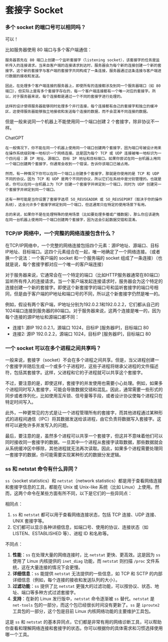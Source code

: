 # 套接字 Socket

### 多个 socket 的端口号可以相同吗？
    
可以！

比如服务器使用 80 端口与多个客户端通信：
    
    服务器首先在 80 端口上创建一个监听套接字（listening socket），该套接字的任务是监听传入的连接请求。当来自客户端的连接请求到达时，服务器会为每个新的连接创建一个新的套接字。这个新的套接字与客户端的套接字共同构成了一条连接，服务器通过这条连接与客户端进行数据的接收和发送。
    
    因此，在处理多个客户端连接的服务器上，即使所有的连接都涉及到同一个服务器端口（如 80 端口），但实际上是有多个套接字存在的，每一个客户端连接都有一个唯一对应的套接字。所以，对于服务器来说，每个连接都是通过一个不同的套接字进行处理的。
    
    这样的设计使得服务器能够同时处理多个并行连接，每个连接都有自己的套接字和独立的缓冲区，这使得服务器能够独立地接收和发送每个连接的数据，而不会混淆不同连接的数据。
    

但是一般来说同一个机器上不能使用同一个端口创建 2 个套接字，除非协议不一样。

ChatGPT
    
    在一般情况下，你不能在同一个机器上使用同一个端口创建两个套接字，因为端口号被设计用来在操作系统级别唯一地标识一个网络连接。这是因为每个 TCP 或 UDP 连接被唯一地标识为一个四元组：源 IP 地址、源端口、目标 IP 地址和目标端口。如果你尝试在同一台机器上用同一个端口创建两个套接字，你通常会收到一个错误，告诉你该端口已被占用。
    
    然而，有一种情况下你可以在同一个端口上创建多个套接字，那就是你使用的是 TCP 和 UDP 不同的协议。因为 TCP 和 UDP 是两个不同的协议，所以它们在系统中是分别管理的。也就是说，你可以在同一台机器上为 TCP 创建一个套接字并绑定到一个端口，同时为 UDP 创建另一个套接字并绑定到同一个端口。
    
    还有一种可能是当你设置了套接字选项 SO_REUSEADDR 或 SO_REUSEPORT（取决于你的操作系统），这会允许多个套接字绑定到同一个端口，但这通常只在特定的使用场景下有用。
    
    总的来说，如果你不是在处理特殊的使用场景（比如要处理多播或广播数据），那么你应该避免在同一台机器上使用同一个端口创建两个套接字，因为这会引起数据交错和混淆。
        
### TCP/IP 网络中，一个完整的网络连接包含什么？
    
在TCP/IP网络中，一个完整的网络连接包括四个元素：源IP地址、源端口、目标IP地址、目标端口。这四个元素组合在一起，唯一地确定了一个网络连接。（或者换一个说法：一个客户端的 socket 和一个服务端的 socket 组成了一条连接）（也就是说，每个套接字都对应一个唯一的客户端连接）

对于服务器来说，它通常会在一个特定的端口（比如HTTP服务器通常在80端口）监听所有传入的连接请求。当一个客户端发起连接请求时，服务器会为这个特定的连接创建一个新的套接字。即使这个新套接字的端口号和监听套接字的端口号相同，但是由于客户端的IP地址和端口号的不同，所以这个新套接字仍然是唯一的。

例如，假设有两个客户端，IP地址分别为192.0.2.1和192.0.2.2，它们都从自己的1024端口连接到服务器的80端口。对于服务器来说，这两个连接是唯一的，因为每个连接的源IP地址和源端口都不同：

- 连接1: 源IP 192.0.2.1，源端口 1024，目标IP [服务器IP]，目标端口 80
- 连接2: 源IP 192.0.2.2，源端口 1024，目标IP [服务器IP]，目标端口 80

### 一个 socket 可以在多个进程之间共享吗？
    
    
一般来说，套接字（socket）不会在多个进程之间共享。但是，当父进程创建一个套接字并随后生成一个或多个子进程时，这些子进程将继承父进程的文件描述符，包括其套接字。这样，父进程和它的子进程就可以共享这个套接字。

不过，要注意的是，即使这样，套接字的并发使用也需要小心处理。例如，如果多个进程同时写入套接字，可能会导致数据交错和混乱。因此，通常需要一些形式的同步或者序列化，比如使用互斥锁、信号量等手段，或者设计协议使每个进程只在特定时间写入。

此外，一种更常见的方式是让一个进程管理所有的套接字，而其他进程通过某种形式的进程间通信（IPC）将其数据发送给该进程，由它负责将数据写入套接字。这样可以避免许多并发写入的问题。

最后，要注意的是，虽然多个进程可以共享一个套接字，但这并不意味着他们可以同时接收同一套接字的数据。一旦其中一个进程从套接字读取数据，那些数据就会从系统缓冲区中移除，其他进程就无法再次读取。因此，如果多个进程需要处理同一套接字的数据，你可能需要实现某种形式的数据分发逻辑。
    
### ss 和 netstat 命令有什么异同？
    
`ss`（socket statistics）和 `netstat`（network statistics）都是用于查看网络连接和套接字信息的工具，都能在 Unix 或 Unix-like 系统（比如 Linux）上使用。然而，这两个命令在某些方面有所不同，以下是它们的一些异同点：

相同点：

1. `ss` 和 `netstat` 都可以用于查看网络连接状态，包括 TCP 连接、UDP 连接、UNIX 套接字等。
2. 它们都可以显示各种详细信息，如端口号、使用的协议、连接状态（如 LISTEN、ESTABLISHED 等）、进程 ID 和名称等。

不同点：

1. **性能**：`ss` 在处理大量的网络连接时，比 `netstat` 更快、更高效。这是因为 `ss` 使用了 Linux 内核提供的 `inet_diag` 功能，而 `netstat` 则扫描 `/proc` 文件系统，这在大量连接的情况下会更慢。
2. **详细信息**：`ss` 能提供 `netstat` 无法提供的一些信息，如 TCP 和 SCTP 的内部详细信息（例如，每个连接的接收和发送队列的大小）。
3. **过滤功能**：`ss` 提供了比 `netstat` 更强大的过滤功能，可以按协议、状态、地址、端口等多种方式过滤套接字。
4. **支持**：在新的 Linux 发行版中，`netstat` 命令逐渐被 `ss` 替代。`netstat` 是 `net-tools` 包的一部分，而这个包已经很长时间没有更新了。`ss` 是 `iproute2` 工具包的一部分，这个包是目前 Linux 内核网络功能的主要维护工具包。

这是 `ss` 和 `netstat` 的基本异同点，它们都是非常有用的网络诊断工具，可以帮助你查看和理解网络连接和套接字的状态。你可以根据你的具体需求和习惯选择使用哪一个工具。